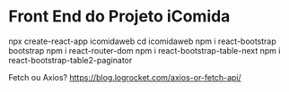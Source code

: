 # Front End do Projeto iComida

npx create-react-app icomidaweb
cd icomidaweb
npm i react-bootstrap bootstrap 
npm i react-router-dom 
npm i react-bootstrap-table-next
npm i react-bootstrap-table2-paginator

Fetch ou Axios? https://blog.logrocket.com/axios-or-fetch-api/